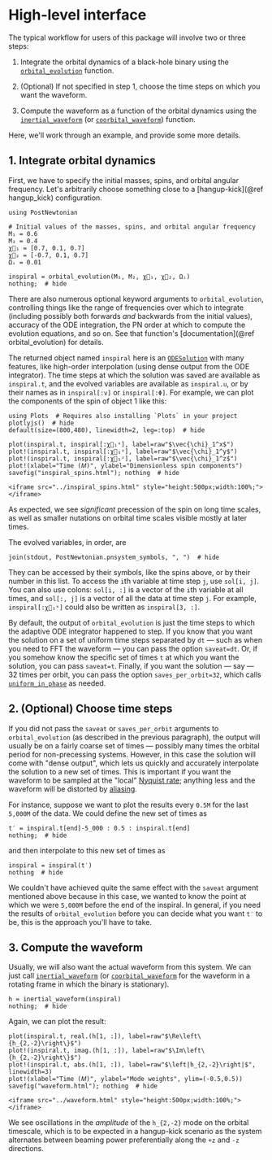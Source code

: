 # High-level interface

The typical workflow for users of this package will involve two or three steps:

1. Integrate the orbital dynamics of a black-hole binary using the
   [`orbital_evolution`](@ref) function.

2. (Optional) If not specified in step 1, choose the time steps on which you
   want the waveform.

3. Compute the waveform as a function of the orbital dynamics using the
   [`inertial_waveform`](@ref) (or [`coorbital_waveform`](@ref)) function.

Here, we'll work through an example, and provide some more details.

## 1. Integrate orbital dynamics

First, we have to specify the initial masses, spins, and orbital angular
frequency.  Let's arbitrarily choose something close to a [hangup-kick](@ref
hangup_kick) configuration.
```@example 1
using PostNewtonian

# Initial values of the masses, spins, and orbital angular frequency
M₁ = 0.6
M₂ = 0.4
χ⃗₁ = [0.7, 0.1, 0.7]
χ⃗₂ = [-0.7, 0.1, 0.7]
Ωᵢ = 0.01

inspiral = orbital_evolution(M₁, M₂, χ⃗₁, χ⃗₂, Ωᵢ)
nothing;  # hide
```
There are also numerous optional keyword arguments to `orbital_evolution`,
controlling things like the range of frequencies over which to integrate
(including possibly both forwards *and* backwards from the initial values),
accuracy of the ODE integration, the PN order at which to compute the evolution
equations, and so on.  See that function's [documentation](@ref
orbital_evolution) for details.

The returned object named `inspiral` here is an
[`ODESolution`](https://docs.sciml.ai/DiffEqDocs/stable/basics/solution/) with
many features, like high-order interpolation (using dense output from the ODE
integrator).  The time steps at which the solution was saved are available as
`inspiral.t`, and the evolved variables are available as `inspiral.u`, or by
their names as in `inspiral[:v]` or `inspiral[:Φ]`.  For example, we can plot
the components of the spin of object 1 like this:
```@example 1
using Plots  # Requires also installing `Plots` in your project
plotlyjs()  # hide
default(size=(800,480), linewidth=2, leg=:top)  # hide

plot(inspiral.t, inspiral[:χ⃗₁ˣ], label=raw"$\vec{\chi}_1^x$")
plot!(inspiral.t, inspiral[:χ⃗₁ʸ], label=raw"$\vec{\chi}_1^y$")
plot!(inspiral.t, inspiral[:χ⃗₁ᶻ], label=raw"$\vec{\chi}_1^z$")
plot!(xlabel="Time (𝑀)", ylabel="Dimensionless spin components")
savefig("inspiral_spins.html"); nothing  # hide
```
```@raw html
<iframe src="../inspiral_spins.html" style="height:500px;width:100%;"></iframe>
```
As expected, we see *significant* precession of the spin on long time scales, as
well as smaller nutations on orbital time scales visible mostly at later times.

The evolved variables, in order, are
```@example 1
join(stdout, PostNewtonian.pnsystem_symbols, ", ")  # hide
```
They can be accessed by their symbols, like the spins above, or by their number
in this list.  To access the `i`th variable at time step `j`, use `sol[i, j]`.
You can also use colons: `sol[i, :]` is a vector of the `i`th variable at all
times, and `sol[:, j]` is a vector of all the data at time step `j`.  For
example, `inspiral[:χ⃗₁ˣ]` could also be written as `inspiral[3, :]`.

By default, the output of `orbital_evolution` is just the time steps to which
the adaptive ODE integrator happened to step.  If you know that you want the
solution on a set of uniform time steps separated by `dt` — such as when you
need to FFT the waveform — you can pass the option `saveat=dt`.  Or, if you
somehow know the specific set of times `t` at which you want the solution, you
can pass `saveat=t`.  Finally, if you want the solution — say — 32 times per
orbit, you can pass the option `saves_per_orbit=32`, which calls
[`uniform_in_phase`](@ref) as needed.

## 2. (Optional) Choose time steps

If you did not pass the `saveat` or `saves_per_orbit` arguments to
`orbital_evolution` (as described in the previous paragraph), the output will
usually be on a fairly coarse set of times — possibly many times the orbital
period for non-precessing systems.  However, in this case the solution will come
with "dense output", which lets us quickly and accurately interpolate the
solution to a new set of times.  This is important if you want the waveform to
be sampled at the "local" [Nyquist
rate](https://en.wikipedia.org/wiki/Nyquist_rate); anything less and the
waveform will be distorted by
[aliasing](https://en.wikipedia.org/wiki/Aliasing).

For instance, suppose we want to plot the results every ``0.5M`` for the last
``5,000M`` of the data.  We could define the new set of times as
```@example 1
t′ = inspiral.t[end]-5_000 : 0.5 : inspiral.t[end]
nothing;  # hide
```
and then interpolate to this new set of times as
```@example 1
inspiral = inspiral(t′)
nothing  # hide
```
We couldn't have achieved quite the same effect with the `saveat` argument
mentioned above because in this case, we wanted to know the point at which we
were ``5,000M`` before the end of the inspiral.  In general, if you need the
results of `orbital_evolution` before you can decide what you want `t′` to be,
this is the approach you'll have to take.

## 3. Compute the waveform

Usually, we will also want the actual waveform from this system.  We can just
call [`inertial_waveform`](@ref) (or [`coorbital_waveform`](@ref) for the
waveform in a rotating frame in which the binary is stationary).
```@example 1
h = inertial_waveform(inspiral)
nothing;  # hide
```
Again, we can plot the result:
```@example 1
plot(inspiral.t, real.(h[1, :]), label=raw"$\Re\left\{h_{2,-2}\right\}$")
plot!(inspiral.t, imag.(h[1, :]), label=raw"$\Im\left\{h_{2,-2}\right\}$")
plot!(inspiral.t, abs.(h[1, :]), label=raw"$\left|h_{2,-2}\right|$", linewidth=3)
plot!(xlabel="Time (𝑀)", ylabel="Mode weights", ylim=(-0.5,0.5))
savefig("waveform.html"); nothing  # hide
```
```@raw html
<iframe src="../waveform.html" style="height:500px;width:100%;"></iframe>
```
We see oscillations in the *amplitude* of the ``h_{2,-2}`` mode on the orbital
timescale, which is to be expected in a hangup-kick scenario as the system
alternates between beaming power preferentially along the ``+z`` and ``-z``
directions.

